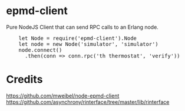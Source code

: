 epmd-client
===========

Pure NodeJS Client that can send RPC calls to an Erlang node.

<pre>
    let Node = require('epmd-client').Node
    let node = new Node('simulator', 'simulator')
    node.connect()
      .then(conn => conn.rpc('th_thermostat', 'verify'))
</pre>


Credits
=======
https://github.com/mweibel/node-epmd-client
https://github.com/asynchrony/rinterface/tree/master/lib/rinterface
